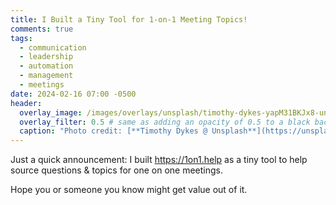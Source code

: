 ```yaml
---
title: I Built a Tiny Tool for 1-on-1 Meeting Topics!
comments: true
tags:
  - communication
  - leadership
  - automation
  - management
  - meetings
date: 2024-02-16 07:00 -0500
header:
  overlay_image: /images/overlays/unsplash/timothy-dykes-yapM31BKJx8-unsplash.jpg
  overlay_filter: 0.5 # same as adding an opacity of 0.5 to a black background
  caption: "Photo credit: [**Timothy Dykes @ Unsplash**](https://unsplash.com/@timothycdykes?utm_content=creditCopyText&utm_medium=referral&utm_source=unsplash)"
---
```


Just a quick announcement: I built <https://1on1.help> as a tiny tool to help source questions & topics for one on one meetings.

Hope you or someone you know might get value out of it.
